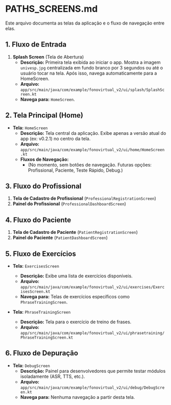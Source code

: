 # PATHS_SCREENS.md

Este arquivo documenta as telas da aplicação e o fluxo de navegação entre elas.

## 1. Fluxo de Entrada

1.  **Splash Screen** (Tela de Abertura)
    -   **Descrição:** Primeira tela exibida ao iniciar o app. Mostra a imagem `univesp.jpg` centralizada em fundo branco por 3 segundos ou até o usuário tocar na tela. Após isso, navega automaticamente para a HomeScreen.
    -   **Arquivo:** `app/src/main/java/com/example/fonovirtual_v2/ui/splash/SplashScreen.kt`
    -   **Navega para:** `HomeScreen`.

## 2. Tela Principal (Home)

-   **Tela:** `HomeScreen`
    -   **Descrição:** Tela central da aplicação. Exibe apenas a versão atual do app (ex: v0.2.1) no centro da tela.
    -   **Arquivo:** `app/src/main/java/com/example/fonovirtual_v2/ui/home/HomeScreen.kt`
    -   **Fluxos de Navegação:**
        -   (No momento, sem botões de navegação. Futuras opções: Profissional, Paciente, Teste Rápido, Debug.)

## 3. Fluxo do Profissional

1.  **Tela de Cadastro de Profissional** (`ProfessionalRegistrationScreen`)
2.  **Painel do Profissional** (`ProfessionalDashboardScreen`)

## 4. Fluxo do Paciente

1.  **Tela de Cadastro de Paciente** (`PatientRegistrationScreen`)
2.  **Painel do Paciente** (`PatientDashboardScreen`)

## 5. Fluxo de Exercícios

-   **Tela:** `ExercisesScreen`
    -   **Descrição:** Exibe uma lista de exercícios disponíveis.
    -   **Arquivo:** `app/src/main/java/com/example/fonovirtual_v2/ui/exercises/ExercisesScreen.kt`
    -   **Navega para:** Telas de exercícios específicos como `PhraseTrainingScreen`.

-   **Tela:** `PhraseTrainingScreen`
    -   **Descrição:** Tela para o exercício de treino de frases.
    -   **Arquivo:** `app/src/main/java/com/example/fonovirtual_v2/ui/phrasetraining/PhraseTrainingScreen.kt`

## 6. Fluxo de Depuração

-   **Tela:** `DebugScreen`
    -   **Descrição:** Painel para desenvolvedores que permite testar módulos isoladamente (ASR, TTS, etc.).
    -   **Arquivo:** `app/src/main/java/com/example/fonovirtual_v2/ui/debug/DebugScreen.kt`
    -   **Navega para:** Nenhuma navegação a partir desta tela.

